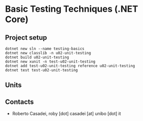 # Basic Testing Techniques (.NET Core)

## Project setup

```
dotnet new sln --name testing-basics
dotnet new classlib -n u02-unit-testing
dotnet build u02-unit-testing
dotnet new xunit -n test-u02-unit-testing
dotnet add test-u02-unit-testing reference u02-unit-testing
dotnet test test-u02-unit-testing
```

## Units

## Contacts

- Roberto Casadei, roby [dot] casadei [at] unibo [dot] it
